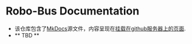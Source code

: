 <!--
 Copyright 2023 Pixmoving, Inc.
 
 Licensed under the Apache License, Version 2.0 (the "License");
 you may not use this file except in compliance with the License.
 You may obtain a copy of the License at
 
     http://www.apache.org/licenses/LICENSE-2.0
 
 Unless required by applicable law or agreed to in writing, software
 distributed under the License is distributed on an "AS IS" BASIS,
 WITHOUT WARRANTIES OR CONDITIONS OF ANY KIND, either express or implied.
 See the License for the specific language governing permissions and
 limitations under the License.
-->

# Robo-Bus Documentation

- 该仓库包含了[MkDocs](https://www.mkdocs.org/)源文件，内容呈现在[挂载在github服务器上的页面](https://www.pixmoving.com).
- ** TBD **